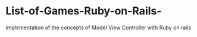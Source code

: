 # List-of-Games-Ruby-on-Rails-
Implementation of the concepts of Model View Controller with Ruby on rails
